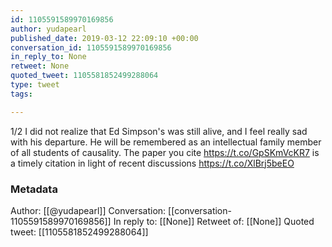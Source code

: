 ```yaml
---
id: 1105591589970169856
author: yudapearl
published_date: 2019-03-12 22:09:10 +00:00
conversation_id: 1105591589970169856
in_reply_to: None
retweet: None
quoted_tweet: 1105581852499288064
type: tweet
tags:

---
```


1/2 
I did not realize that Ed Simpson's was still alive, and I feel really sad with his departure. He will be remembered as an intellectual family member of all students of causality. The paper you cite https://t.co/GpSKmVcKR7 is a timely citation in light of recent discussions https://t.co/XlBrj5beEO

### Metadata

Author: [[@yudapearl]]
Conversation: [[conversation-1105591589970169856]]
In reply to: [[None]]
Retweet of: [[None]]
Quoted tweet: [[1105581852499288064]]
